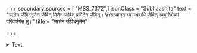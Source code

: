 +++
secondary_sources = [ "MSS_7372",]
jsonClass = "Subhaashita"
text = "ऋतेन जीवेदनृतेन जीवेन् मितेन जीवेत् प्रमितेन जीवेत्।  \nसत्यानृताभ्यामथवापि जीवेत् श्ववृत्तिमेकां परिवर्जयेत् तु॥"
title = "ऋतेन जीवेदनृतेन"

+++

<details><summary>Text</summary>

ऋतेन जीवेदनृतेन जीवेन् मितेन जीवेत् प्रमितेन जीवेत्।  
सत्यानृताभ्यामथवापि जीवेत् श्ववृत्तिमेकां परिवर्जयेत् तु॥
</details>
